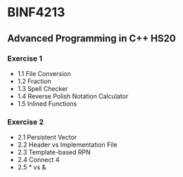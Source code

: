 # BINF4213
## Advanced Programming in C++ HS20

### Exercise 1
- 1.1 File Conversion
- 1.2 Fraction
- 1.3 Spell Checker
- 1.4 Reverse Polish Notation Calculator
- 1.5 Inlined Functions

### Exercise 2
- 2.1 Persistent Vector
- 2.2 Header vs Implementation File
- 2.3 Template-based RPN
- 2.4 Connect 4
- 2.5 * vs &
